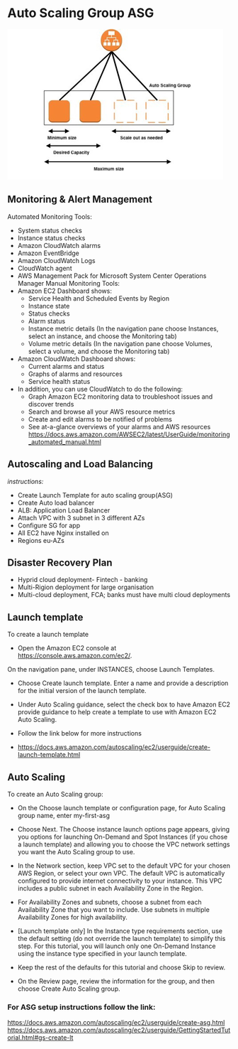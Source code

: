 # Auto Scaling Group ASG

![](/images/AWS_ASG_Diagram.jpeg)
## Monitoring & Alert Management
Automated Monitoring Tools:
* System status checks 
* Instance status checks
* Amazon CloudWatch alarms
* Amazon EventBridge
* Amazon CloudWatch Logs
* CloudWatch agent
* AWS Management Pack for Microsoft System Center Operations Manager
Manual Monitoring Tools:
* Amazon EC2 Dashboard shows:
  * Service Health and Scheduled Events by Region
  * Instance state
  * Status checks
  * Alarm status
  * Instance metric details (In the navigation pane choose Instances, select an instance, and choose the Monitoring tab)
  * Volume metric details (In the navigation pane choose Volumes, select a volume, and choose the Monitoring tab)
* Amazon CloudWatch Dashboard shows:
  * Current alarms and status
  * Graphs of alarms and resources
  * Service health status
* In addition, you can use CloudWatch to do the following:
  * Graph Amazon EC2 monitoring data to troubleshoot issues and discover trends
  * Search and browse all your AWS resource metrics
  * Create and edit alarms to be notified of problems
  * See at-a-glance overviews of your alarms and AWS resources
https://docs.aws.amazon.com/AWSEC2/latest/UserGuide/monitoring_automated_manual.html
## Autoscaling and Load Balancing
*instructions:*
* Create Launch Template for auto scaling group(ASG)
* Create Auto load balancer
* ALB: Application Load Balancer
* Attach VPC with 3 subnet in 3 different AZs
* Configure SG for app
* All EC2 have Nginx installed on
* Regions eu-AZs

## Disaster Recovery Plan
* Hyprid cloud deployment- Fintech - banking
* Multi-Rigion deployment for large organisation
* Multi-cloud deployment, FCA; banks must have multi cloud deployments 

## Launch template
To create a launch template

* Open the Amazon EC2 console at https://console.aws.amazon.com/ec2/.

On the navigation pane, under INSTANCES, choose Launch Templates.

* Choose Create launch template. Enter a name and provide a description for the initial version of the launch template.

* Under Auto Scaling guidance, select the check box to have Amazon EC2 provide guidance to help create a template to use with Amazon EC2 Auto Scaling.
* Follow the link below for more instructions
* https://docs.aws.amazon.com/autoscaling/ec2/userguide/create-launch-template.html

## Auto Scaling
To create an Auto Scaling group:
  - On the Choose launch template or configuration page, for Auto Scaling group name, enter my-first-asg
- Choose Next.
The Choose instance launch options page appears, giving you options for launching On-Demand and Spot Instances (if you chose a launch template) and allowing you to choose the VPC network settings you want the Auto Scaling group to use.
- In the Network section, keep VPC set to the default VPC for your chosen AWS Region, or select your own VPC. The default VPC is automatically configured to provide internet connectivity to your instance. This VPC includes a public subnet in each Availability Zone in the Region.

- For Availability Zones and subnets, choose a subnet from each Availability Zone that you want to include. Use subnets in multiple Availability Zones for high availability.

- [Launch template only] In the Instance type requirements section, use the default setting (do not override the launch template) to simplify this step. For this tutorial, you will launch only one On-Demand Instance using the instance type specified in your launch template.

- Keep the rest of the defaults for this tutorial and choose Skip to review.

- On the Review page, review the information for the group, and then choose Create Auto Scaling group.


### For ASG setup instructions follow the link:
https://docs.aws.amazon.com/autoscaling/ec2/userguide/create-asg.html
https://docs.aws.amazon.com/autoscaling/ec2/userguide/GettingStartedTutorial.html#gs-create-lt
